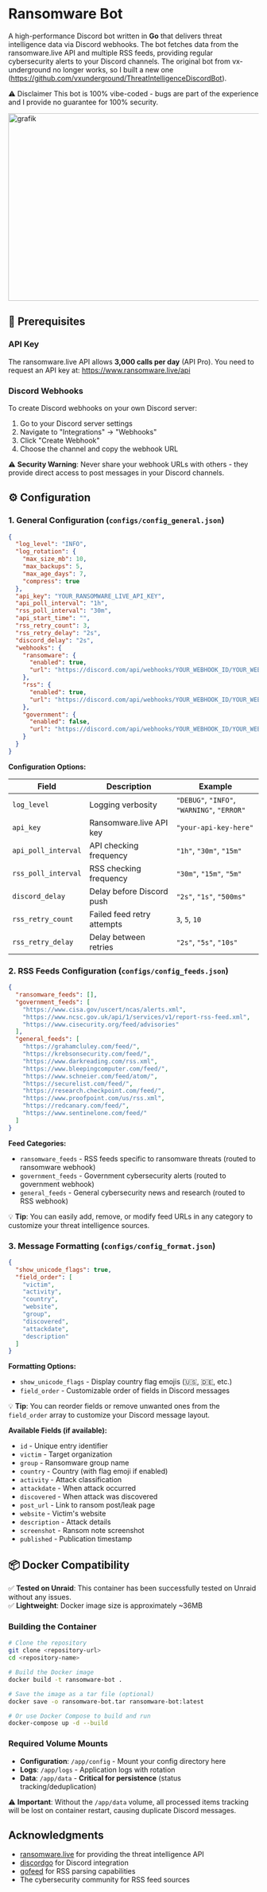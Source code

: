 # Ransomware Bot

A high-performance Discord bot written in **Go** that delivers threat intelligence data via Discord webhooks. The bot fetches data from the ransomware.live API and multiple RSS feeds, providing regular cybersecurity alerts to your Discord channels.
The original bot from vx-underground no longer works, so I built a new one (https://github.com/vxunderground/ThreatIntelligenceDiscordBot).

⚠️ Disclaimer
This bot is 100% vibe-coded - bugs are part of the experience and I provide no guarantee for 100% security.

<img width="524" height="377" alt="grafik" src="https://github.com/user-attachments/assets/699b63de-043e-40cc-9fb8-e396cf55ce79" />

## 🔧 Prerequisites

### API Key
The ransomware.live API allows **3,000 calls per day** (API Pro). You need to request an API key at: https://www.ransomware.live/api

### Discord Webhooks
To create Discord webhooks on your own Discord server:
1. Go to your Discord server settings
2. Navigate to "Integrations" → "Webhooks"
3. Click "Create Webhook"
4. Choose the channel and copy the webhook URL

⚠️ **Security Warning**: Never share your webhook URLs with others - they provide direct access to post messages in your Discord channels.

## ⚙️ Configuration

### 1. General Configuration (`configs/config_general.json`)

```json
{
  "log_level": "INFO",
  "log_rotation": {
    "max_size_mb": 10,
    "max_backups": 5,
    "max_age_days": 7,
    "compress": true
  },
  "api_key": "YOUR_RANSOMWARE_LIVE_API_KEY",
  "api_poll_interval": "1h",
  "rss_poll_interval": "30m",
  "api_start_time": "",
  "rss_retry_count": 3,
  "rss_retry_delay": "2s",
  "discord_delay": "2s",
  "webhooks": {
    "ransomware": {
      "enabled": true,
      "url": "https://discord.com/api/webhooks/YOUR_WEBHOOK_ID/YOUR_WEBHOOK_TOKEN"
    },
    "rss": {
      "enabled": true,
      "url": "https://discord.com/api/webhooks/YOUR_WEBHOOK_ID/YOUR_WEBHOOK_TOKEN"
    },
    "government": {
      "enabled": false,
      "url": "https://discord.com/api/webhooks/YOUR_WEBHOOK_ID/YOUR_WEBHOOK_TOKEN"
    }
  }
}
```

**Configuration Options:**

| Field | Description | Example |
|-------|-------------|---------|
| `log_level` | Logging verbosity | `"DEBUG"`, `"INFO"`, `"WARNING"`, `"ERROR"` |
| `api_key` | Ransomware.live API key | `"your-api-key-here"` |
| `api_poll_interval` | API checking frequency | `"1h"`, `"30m"`, `"15m"` |
| `rss_poll_interval` | RSS checking frequency | `"30m"`, `"15m"`, `"5m"` |
| `discord_delay` | Delay before Discord push | `"2s"`, `"1s"`, `"500ms"` |
| `rss_retry_count` | Failed feed retry attempts | `3`, `5`, `10` |
| `rss_retry_delay` | Delay between retries | `"2s"`, `"5s"`, `"10s"` |


### 2. RSS Feeds Configuration (`configs/config_feeds.json`)

```json
{
  "ransomware_feeds": [],
  "government_feeds": [
    "https://www.cisa.gov/uscert/ncas/alerts.xml",
    "https://www.ncsc.gov.uk/api/1/services/v1/report-rss-feed.xml",
    "https://www.cisecurity.org/feed/advisories"
  ],
  "general_feeds": [
    "https://grahamcluley.com/feed/",
    "https://krebsonsecurity.com/feed/",
    "https://www.darkreading.com/rss.xml",
    "https://www.bleepingcomputer.com/feed/",
    "https://www.schneier.com/feed/atom/",
    "https://securelist.com/feed/",
    "https://research.checkpoint.com/feed/",
    "https://www.proofpoint.com/us/rss.xml",
    "https://redcanary.com/feed/",
    "https://www.sentinelone.com/feed/"
  ]
}
```

**Feed Categories:**
- `ransomware_feeds` - RSS feeds specific to ransomware threats (routed to ransomware webhook)
- `government_feeds` - Government cybersecurity alerts (routed to government webhook)  
- `general_feeds` - General cybersecurity news and research (routed to RSS webhook)

💡 **Tip**: You can easily add, remove, or modify feed URLs in any category to customize your threat intelligence sources.

### 3. Message Formatting (`configs/config_format.json`)

```json
{
  "show_unicode_flags": true,
  "field_order": [
    "victim",
    "activity", 
    "country",
    "website",
    "group",
    "discovered",
    "attackdate",
    "description"
  ]
}
```

**Formatting Options:**
- `show_unicode_flags` - Display country flag emojis (🇺🇸, 🇩🇪, etc.)
- `field_order` - Customizable order of fields in Discord messages

💡 **Tip**: You can reorder fields or remove unwanted ones from the `field_order` array to customize your Discord message layout.

**Available Fields (if available):**
- `id` - Unique entry identifier
- `victim` - Target organization
- `group` - Ransomware group name
- `country` - Country (with flag emoji if enabled)
- `activity` - Attack classification
- `attackdate` - When attack occurred
- `discovered` - When attack was discovered
- `post_url` - Link to ransom post/leak page
- `website` - Victim's website
- `description` - Attack details
- `screenshot` - Ransom note screenshot
- `published` - Publication timestamp

## 📦 Docker Compatibility

✅ **Tested on Unraid**: This container has been successfully tested on Unraid without any issues.  
✅ **Lightweight**: Docker image size is approximately ~36MB

### Building the Container

```bash
# Clone the repository
git clone <repository-url>
cd <repository-name>

# Build the Docker image
docker build -t ransomware-bot .

# Save the image as a tar file (optional)
docker save -o ransomware-bot.tar ransomware-bot:latest

# Or use Docker Compose to build and run
docker-compose up -d --build
```

### Required Volume Mounts
* **Configuration**: `/app/config` - Mount your config directory here
* **Logs**: `/app/logs` - Application logs with rotation  
* **Data**: `/app/data` - **Critical for persistence** (status tracking/deduplication)

⚠️ **Important**: Without the `/app/data` volume, all processed items tracking will be lost on container restart, causing duplicate Discord messages.

## Acknowledgments

- [ransomware.live](https://ransomware.live) for providing the threat intelligence API
- [discordgo](https://github.com/bwmarrin/discordgo) for Discord integration
- [gofeed](https://github.com/mmcdole/gofeed) for RSS parsing capabilities
- The cybersecurity community for RSS feed sources
